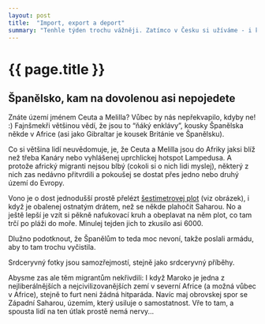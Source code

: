 ```yaml
---
layout: post
title:  "Import, export a deport"
summary: "Tenhle týden trochu vážněji. Zatímco v Česku si užíváme - i když poněkud stydlivého - začátku léta, jinde ve světě situace tak sluníčková zdaleka není."
---
```


# {{ page.title }}

## Španělsko, kam na dovolenou asi nepojedete

Znáte území jménem Ceuta a Melilla? Vůbec by nás nepřekvapilo, kdyby ne! :) Fajnšmekři většinou vědí, že jsou to “ňáký enklávy”, kousky Španělska někde v Africe (asi jako Gibraltar je kousek Británie ve Španělsku).

Co si většina lidí neuvědomuje, je, že Ceuta a Melilla jsou do Afriky jaksi blíž než třeba Kanáry nebo vyhlášenej uprchlickej hotspot Lampedusa. A protože africký migranti nejsou blbý (cokoli si o nich lidi myslej), některý z nich zas nedávno přitvrdili a pokoušej se dostat přes jedno nebo druhý území do Evropy.

Vono je o dost jednodušší prostě přelézt [šestimetrovej plot](https://blogspot.us1.list-manage.com/track/click?u=4deb25885d9f2ae1690bdb9f4&id=c661dcc160&e=e178658388) (viz obrázek), i když je obalenej ostnatým drátem, než se někde plahočit Saharou. No a ještě lepší je vzít si pěkně nafukovací kruh a obeplavat na něm plot, co tam trčí po pláži do moře. Minulej tejden jich to zkusilo asi 6000.

Dlužno podotknout, že Španělům to teda moc nevoní, takže poslali armádu, aby to tam trochu vyčistila.

Srdceryvný fotky jsou samozřejmostí, stejně jako srdceryvný příběhy.

Abysme zas ale těm migrantům nekřivdili: I když Maroko je jedna z nejliberálnějších a nejcivilizovanějších zemí v severní Africe (a možná vůbec v Africe), stejně to furt neni žádná hitparáda. Navíc maj obrovskej spor se Západní Saharou, územím, který usiluje o samostatnost. Vře to tam, a spousta lidí na ten útlak prostě nemá nervy...